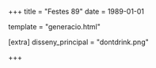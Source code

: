 +++
title = "Festes 89"
date = 1989-01-01

template = "generacio.html"

[extra]
disseny_principal = "dontdrink.png"

+++
